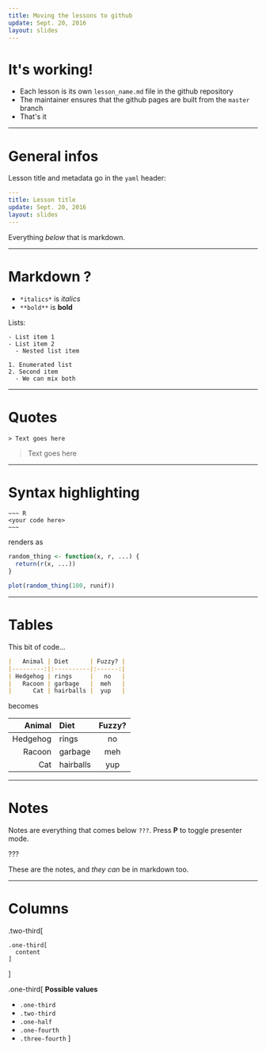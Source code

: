 ```yaml
---
title: Moving the lessons to github
update: Sept. 20, 2016
layout: slides
---
```


# It's working!

- Each lesson is its own `lesson_name.md` file in the github repository
- The maintainer ensures that the github pages are built from the `master` branch
- That's it

---

# General infos

Lesson title and metadata go in the `yaml` header:

~~~ yaml
---
title: Lesson title
update: Sept. 20, 2016
layout: slides
---
~~~

Everything *below* that is markdown.

---

# Markdown ?

- `*italics*` is *italics*
- `**bold**` is **bold**

Lists:

~~~
- List item 1
- List item 2
  - Nested list item

1. Enumerated list
2. Second item
  - We can mix both
~~~

---

# Quotes

~~~
> Text goes here
~~~

> Text goes here

---

# Syntax highlighting

```
~~~ R
<your code here>
~~~
```

renders as

~~~ R
random_thing <- function(x, r, ...) {
  return(r(x, ...))
}

plot(random_thing(100, runif))
~~~

---

# Tables

This bit of code...

~~~ md
|   Animal | Diet      | Fuzzy? |
|---------:|:----------|:------:|
| Hedgehog | rings     |   no   |
|   Racoon | garbage   |  meh   |
|      Cat | hairballs |  yup   |
~~~

becomes

|   Animal | Diet      | Fuzzy? |
|---------:|:----------|:------:|
| Hedgehog | rings     |   no   |
|   Racoon | garbage   |  meh   |
|      Cat | hairballs |  yup   |

---

# Notes

Notes are everything that comes below `???`. Press **P** to toggle presenter
mode.

???

These are the notes, and *they can* be in markdown too.

---

# Columns

.two-third[
~~~
.one-third[
  content
]
~~~
]

.one-third[
**Possible values**

- `.one-third`
- `.two-third`
- `.one-half`
- `.one-fourth`
- `.three-fourth`
]
